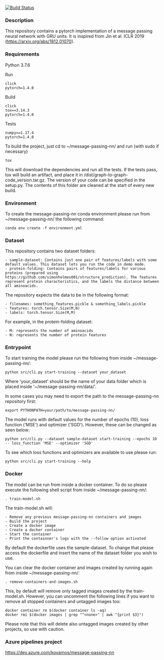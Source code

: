 [![Build Status](https://dev.azure.com/kovamos/message-passing-nn/_apis/build/status/kovanostra.message-passing-nn?branchName=master)](https://dev.azure.com/kovamos/message-passing-nn/_build/latest?definitionId=2&branchName=master)

### Description

This repository contains a pytorch implementation of a message passing neural network with GRU units. It is inspired from Jin et al. ICLR 2019 (https://arxiv.org/abs/1812.01070).


### Requirements
Python 3.7.6

Run
```
click
pytorch=1.4.0
```

Build
```
click
tox==3.14.3
pytorch=1.4.0
```

Tests
```
numpy==1.17.4
pytorch=1.4.0
```

To build the project, just cd to ~/message-passing-nn/ and run (with sudo if necessary)
```
tox
```

This will download the dependencies and run all the tests. If the tests pass, tox will build an artifact, and place it in /dist/graph-to-graph-code_version.tar.gz. The version of your code can be specified in the setup.py. The contents of this folder are cleaned at the start of every new build.

### Environment

To create the message-passing-nn conda environment please run from ~/message-passing-nn/ the following command:
```
conda env create -f environment.yml
```

### Dataset

This repository contains two dataset folders:

    - sample-dataset: Contains just one pair of features/labels with some default values. This dataset lets you run the code in demo mode.
    - protein-folding: Contains pairs of features/labels for various proteins (prepared using https://github.com/simonholmes001/structure_prediction). The features represent protein characteristics, and the labels the distance between all aminoacids.

The repository expects the data to be in the following format:

    - filenames: something_features.pickle & something_labels.pickle
    - features: torch.tensor.Size(M,N)
    - labels: torch.tensor.Size(M,M)
    
For example, in the protein-folding dataset:

    - M: represents the number of aminoacids
    - N: represents the number of protein features

### Entrypoint

To start training the model please run the following from inside ~/message-passing-nn/:
```
python src/cli.py start-training --dataset your_dataset
```
Where 'your_dataset' should be the name of your data folder which is placed inside '~/message-passing-nn/data/'.

In some cases you may need to export the path to the message-passing-nn repository first:
```
export PYTHONPATH=your/path/to/message-passing-nn/
```
The model runs with default values for the number of epochs (10), loss function ('MSE') and optimizer ('SGD'). However, these can be changed as seen below:
 ```
 python src/cli.py --dataset sample-dataset start-training --epochs 10 -- loss_function 'MSE' --optimizer 'SGD'
 ```

To see which loss functions and optimizers are available to use please run:
```
python src/cli.py start-training --help
```

### Docker
The model can be run from inside a docker container. To do so please execute the following shell script from inside ~/message-passing-nn/:
```
. train-model.sh
```
The train-model.sh will:

    - Remove any previous message-passing-nn containers and images
    - Build the project
    - Create a docker image
    - Create a docker container
    - Start the container
    - Print the containner's logs with the --follow option activated

By default the dockerfile uses the sample-dataset. To change that please access the dockerfile and insert the name of the dataset folder you wish to use.

You can clear the docker container and images created by running again from inside ~/message-passing-nn/:
```
. remove-containers-and-images.sh
```
This, by default will remove only tagged images created by the train-model.sh. However, you can uncomment the following lines if you want to remove all stopped containers and untagged images too:
```
docker container rm $(docker container ls -aq)
docker rmi $(docker images | grep "^<none>" | awk "{print $3}")
```
Please note that this will delete also untagged images created by other projects, so use with caution.

### Azure pipelines project

https://dev.azure.com/kovamos/message-passing-nn
